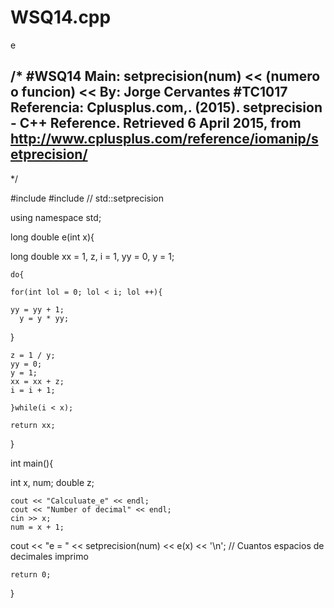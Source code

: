# WSQ14.cpp
e

/*
#WSQ14
Main: setprecision(num) << (numero o funcion) <<
By: Jorge Cervantes
#TC1017
Referencia: Cplusplus.com,. (2015). setprecision - C++ Reference. Retrieved 6 April 2015, from http://www.cplusplus.com/reference/iomanip/setprecision/
---------------------------------------------------------------------
*/

#include <iostream>
#include <iomanip>      // std::setprecision

using namespace std;

long double e(int x){

long double xx = 1, z, i = 1, yy = 0, y = 1;
	
	do{

	for(int lol = 0; lol < i; lol ++){

	yy = yy + 1;
	  y = y * yy;

}

	z = 1 / y;
	yy = 0;
	y = 1;
	xx = xx + z;
	i = i + 1;

	}while(i < x);

	return xx;
}

int main(){

int x, num;
double z;
	
	cout << "Calculuate_e" << endl;
	cout << "Number of decimal" << endl;
	cin >> x;
	num = x + 1;

 cout << "e = " << setprecision(num) << e(x) << '\n'; // Cuantos espacios de decimales imprimo

	return 0;
}
